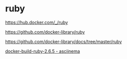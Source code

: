 # ruby

<https://hub.docker.com/_/ruby>

<https://github.com/docker-library/ruby>

<https://github.com/docker-library/docs/tree/master/ruby>

[docker-build-ruby-2.6.5 - asciinema](https://asciinema.org/a/289882)
